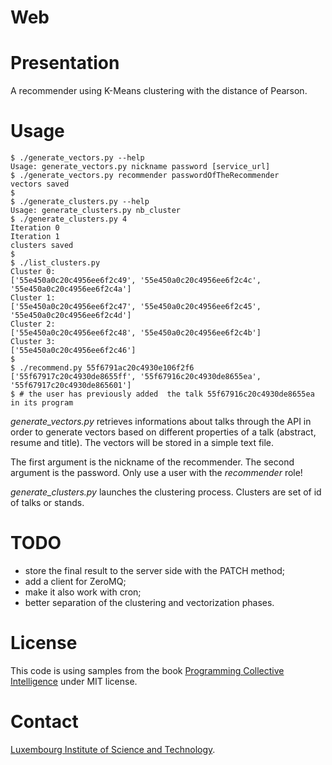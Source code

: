 Web
===

# Presentation

A recommender using K-Means clustering with the distance of Pearson.

# Usage

    $ ./generate_vectors.py --help
    Usage: generate_vectors.py nickname password [service_url]
    $ ./generate_vectors.py recommender passwordOfTheRecommender
    vectors saved
    $
    $ ./generate_clusters.py --help
    Usage: generate_clusters.py nb_cluster
    $ ./generate_clusters.py 4
    Iteration 0
    Iteration 1
    clusters saved
    $
    $ ./list_clusters.py
    Cluster 0:
    ['55e450a0c20c4956ee6f2c49', '55e450a0c20c4956ee6f2c4c', '55e450a0c20c4956ee6f2c4a']
    Cluster 1:
    ['55e450a0c20c4956ee6f2c47', '55e450a0c20c4956ee6f2c45', '55e450a0c20c4956ee6f2c4d']
    Cluster 2:
    ['55e450a0c20c4956ee6f2c48', '55e450a0c20c4956ee6f2c4b']
    Cluster 3:
    ['55e450a0c20c4956ee6f2c46']
    $
    $ ./recommend.py 55f6791ac20c4930e106f2f6
    ['55f67917c20c4930de8655ff', '55f67916c20c4930de8655ea', '55f67917c20c4930de865601']
    $ # the user has previously added  the talk 55f67916c20c4930de8655ea in its program



*generate_vectors.py* retrieves informations about talks through the API in order
to generate vectors based on different properties of a talk (abstract, resume
and title). The vectors will be stored in a simple text file.

The first argument is the nickname of the recommender. The second argument is
the password. Only use a user with the *recommender* role!

*generate_clusters.py* launches the clustering process. Clusters are set of id
of talks or stands.


# TODO

* store the final result to the server side with the PATCH method;
* add a client for ZeroMQ;
* make it also work with cron;
* better separation of the clustering and vectorization phases.


# License

This code is using samples from the book
[Programming Collective Intelligence](https://www.librarything.com/work/3151375)
under MIT license.

# Contact

[Luxembourg Institute of Science and Technology](http://www.list.lu).
